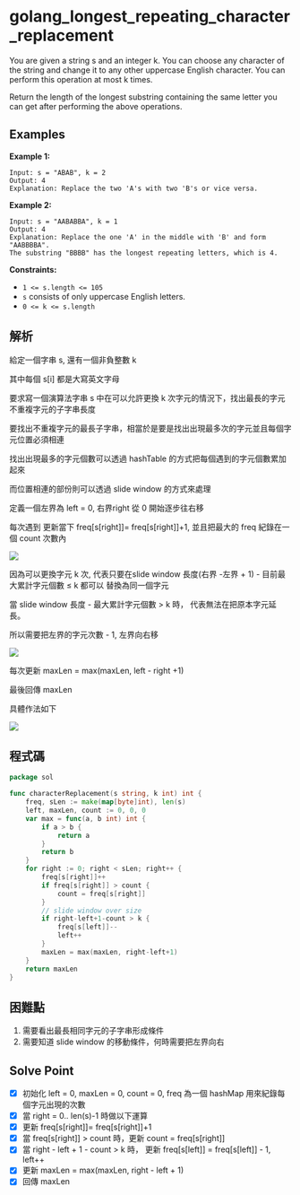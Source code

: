 # golang_longest_repeating_character_replacement

You are given a string s and an integer k. You can choose any character of the string and change it to any other uppercase English character. You can perform this operation at most k times.

Return the length of the longest substring containing the same letter you can get after performing the above operations.

## Examples

**Example 1:**

```
Input: s = "ABAB", k = 2
Output: 4
Explanation: Replace the two 'A's with two 'B's or vice versa.

```

**Example 2:**

```
Input: s = "AABABBA", k = 1
Output: 4
Explanation: Replace the one 'A' in the middle with 'B' and form "AABBBBA".
The substring "BBBB" has the longest repeating letters, which is 4.

```

**Constraints:**

- `1 <= s.length <= 105`
- `s` consists of only uppercase English letters.
- `0 <= k <= s.length`

## 解析

給定一個字串 s, 還有一個非負整數 k 

其中每個 s[i] 都是大寫英文字母

要求寫一個演算法字串 s 中在可以允許更換 k 次字元的情況下，找出最長的字元不重複字元的子字串長度

要找出不重複字元的最長子字串，相當於是要是找出出現最多次的字元並且每個字元位置必須相連

找出出現最多的字元個數可以透過 hashTable 的方式把每個遇到的字元個數累加起來

而位置相連的部份則可以透過 slide window 的方式來處理

定義一個左界為 left = 0, 右界right 從 0 開始逐步往右移 

每次遇到 更新當下  freq[s[right]]= freq[s[right]]+1, 並且把最大的 freq 紀錄在一個 count 次數內

![](https://i.imgur.com/giebUzr.png)


因為可以更換字元 k 次, 代表只要在slide window 長度(右界 -左界 + 1) - 目前最大累計字元個數 ≤ k 都可以 替換為同一個字元

當 slide window 長度 - 最大累計字元個數 > k 時， 代表無法在把原本字元延長。

所以需要把左界的字元次數 - 1, 左界向右移

![](https://i.imgur.com/XUzA9WN.png)


每次更新 maxLen = max(maxLen, left - right +1)

最後回傳 maxLen

具體作法如下

![](https://i.imgur.com/xUKqjPW.png)

## 程式碼
```go
package sol

func characterReplacement(s string, k int) int {
	freq, sLen := make(map[byte]int), len(s)
	left, maxLen, count := 0, 0, 0
	var max = func(a, b int) int {
		if a > b {
			return a
		}
		return b
	}
	for right := 0; right < sLen; right++ {
		freq[s[right]]++
		if freq[s[right]] > count {
			count = freq[s[right]]
		}
		// slide window over size
		if right-left+1-count > k {
			freq[s[left]]--
			left++
		}
		maxLen = max(maxLen, right-left+1)
	}
	return maxLen
}

```
## 困難點

1. 需要看出最長相同字元的子字串形成條件
2. 需要知道 slide window 的移動條件，何時需要把左界向右

## Solve Point

- [x]  初始化 left = 0, maxLen = 0, count = 0, freq 為一個 hashMap 用來紀錄每個字元出現的次數
- [x]  當 right = 0.. len(s)-1 時做以下運算
- [x]  更新 freq[s[right]]= freq[s[right]]+1
- [x]  當 freq[s[right]] > count 時，更新 count = freq[s[right]]
- [x]  當 right - left + 1 - count > k 時， 更新 freq[s[left]] = freq[s[left]] - 1, left++
- [x]  更新 maxLen  = max(maxLen, right - left + 1)
- [x]  回傳 maxLen